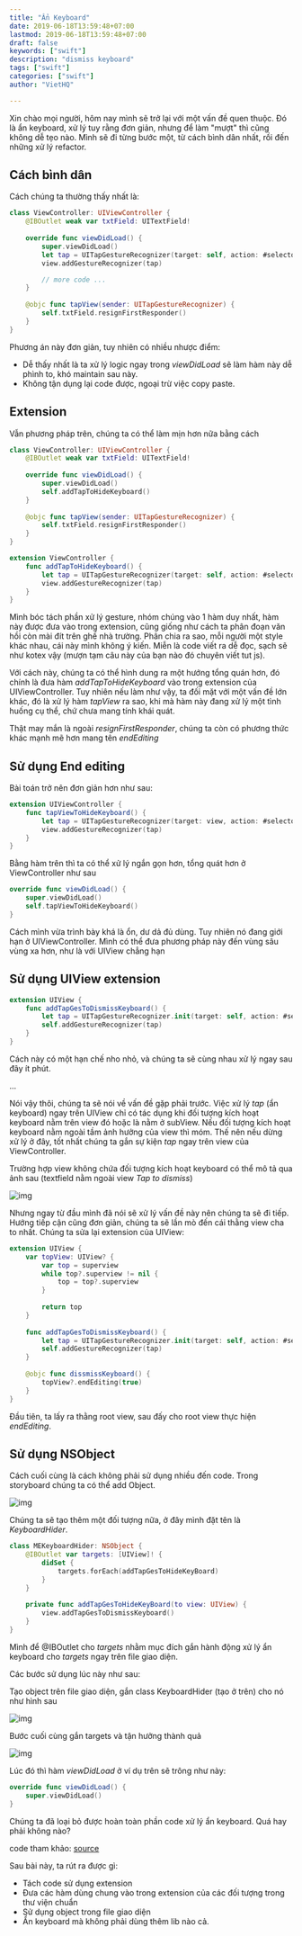 ```yaml
---
title: "Ẩn Keyboard"
date: 2019-06-18T13:59:48+07:00
lastmod: 2019-06-18T13:59:48+07:00
draft: false
keywords: ["swift"]
description: "dismiss keyboard"
tags: ["swift"]
categories: ["swift"]
author: "VietHQ"

---
```


Xin chào mọi người, hôm nay mình sẽ trở lại với một vấn đề quen thuộc. Đó là ẩn keyboard, xử lý tuy rằng đơn giản, nhưng để làm "mượt" thì cũng không dễ tẹo nào. Mình sẽ đi từng bước một, từ cách bình dân nhất, rồi đến những xử lý refactor.

## Cách bình dân

Cách chúng ta thường thấy nhất là:

```swift
class ViewController: UIViewController {
    @IBOutlet weak var txtField: UITextField!
    
    override func viewDidLoad() {
        super.viewDidLoad()
        let tap = UITapGestureRecognizer(target: self, action: #selector(tapView(sender:)))
        view.addGestureRecognizer(tap)

        // more code ...
    }
    
    @objc func tapView(sender: UITapGestureRecognizer) {
        self.txtField.resignFirstResponder()
    }
}
```
Phương án này đơn giản, tuy nhiên có nhiều nhược điểm:

- Dễ thấy nhất là ta xử lý logic ngay trong *viewDidLoad* sẽ làm hàm này dễ phình to, khó maintain sau này.
- Không tận dụng lại code được, ngoại trừ việc copy paste.

## Extension

Vẫn phương pháp trên, chúng ta có thể làm mịn hơn nữa bằng cách

```swift
class ViewController: UIViewController {
    @IBOutlet weak var txtField: UITextField!
    
    override func viewDidLoad() {
        super.viewDidLoad()
        self.addTapToHideKeyboard()
    }
    
    @objc func tapView(sender: UITapGestureRecognizer) {
        self.txtField.resignFirstResponder()
    }
}

extension ViewController {
    func addTapToHideKeyboard() {
        let tap = UITapGestureRecognizer(target: self, action: #selector(tapView(sender:)))
        view.addGestureRecognizer(tap)
    }
}
```
Mình bóc tách phần xử lý gesture, nhóm chúng vào 1 hàm duy nhất, hàm này được đưa vào trong extension, cũng giống như cách ta phân đoạn văn hồi còn mài đít trên ghế nhà trường. Phân chia ra sao, mỗi người một style khác nhau, cái này mình không ý kiến. Miễn là code viết ra dễ đọc, sạch sẽ như kotex vậy (mượn tạm câu này của bạn nào đó chuyên viết tut js).

Với cách này, chúng ta có thể hình dung ra một hướng tổng quán hơn, đó chính là đưa hàm *addTapToHideKeyboard* vào trong extension của UIViewController. Tuy nhiên nếu làm như vậy, ta đối mặt với một vấn đề lớn khác, đó là xử lý hàm *tapView* ra sao, khi mà hàm này đang xử lý một tình huống cụ thể, chứ chưa mang tính khái quát.

Thật may mắn là ngoài *resignFirstResponder*, chúng ta còn có phương thức khác mạnh mẽ hơn mang tên *endEditing*

## Sử dụng End editing

Bài toán trở nên đơn giản hơn như sau:

```swift
extension UIViewController {
    func tapViewToHideKeyboard() {
        let tap = UITapGestureRecognizer(target: view, action: #selector(UIView.endEditing))
        view.addGestureRecognizer(tap)
    }
}
```

Bằng hàm trên thì ta có thể xử lý ngắn gọn hơn, tổng quát hơn ở ViewController như sau

```swift
override func viewDidLoad() {
    super.viewDidLoad()
    self.tapViewToHideKeyboard()
}
```
Cách mình vừa trình bày khá là ổn, dư dả đủ dùng. Tuy nhiên nó đang giới hạn ở UIViewController. Mình có thể đưa phương pháp này đến vùng sâu vùng xa hơn, như là với UIView chẳng hạn

## Sử dụng UIView extension

```swift
extension UIView {  
    func addTapGesToDismissKeyboard() {
        let tap = UITapGestureRecognizer.init(target: self, action: #selector(endEditing))
        self.addGestureRecognizer(tap)
    }
}
```

Cách này có một hạn chế nho nhỏ, và chúng ta sẽ cùng nhau xử lý ngay sau đây ít phút.

...

Nói vậy thôi, chúng ta sẽ nói về vấn đề gặp phải trước. Việc xử lý *tap* (ẩn keyboard) ngay trên UIView chỉ có tác dụng khi đối tượng kích hoạt keyboard nằm trên view đó hoặc là nằm ở subView. Nếu đối tượng kích hoạt keyboard nằm ngoài tầm ảnh hưởng của view thì móm. Thế nên nếu dừng xử lý ở đây, tốt nhất chúng ta gắn sự kiện *tap* ngay trên view của ViewController.

Trường hợp view không chứa đối tượng kích hoạt keyboard có thể mô tả qua ảnh sau (textfield nằm ngoài view *Tap to dismiss*)

![img](/hugosite/images/note/dismiss-keyboard/1.png)

Nhưng ngay từ đầu mình đã nói sẽ xử lý vấn đề này nên chúng ta sẽ đi tiếp. Hướng tiếp cận cũng đơn giản, chúng ta sẽ lần mò đến cái thằng view cha to nhất. Chúng ta sửa lại extension của UIView:

```swift
extension UIView {
    var topView: UIView? {
        var top = superview
        while top?.superview != nil {
            top = top?.superview
        }
        
        return top
    }
    
    func addTapGesToDismissKeyboard() {
        let tap = UITapGestureRecognizer.init(target: self, action: #selector(self.dissmissKeyboard))
        self.addGestureRecognizer(tap)
    }
    
    @objc func dissmissKeyboard() {
        topView?.endEditing(true)
    }
}
```
Đầu tiên, ta lấy ra thằng root view, sau đấy cho root view thực hiện *endEditing*.

## Sử dụng NSObject

Cách cuối cùng là cách không phải sử dụng nhiều đến code. Trong storyboard chúng ta có thể add Object.

![img](/hugosite/images/note/dismiss-keyboard/2.png)

Chúng ta sẽ tạo thêm một đối tượng nữa, ở đây mình đặt tên là *KeyboardHider*.

```swift
class MEKeyboardHider: NSObject {
    @IBOutlet var targets: [UIView]! {
        didSet {
            targets.forEach(addTapGesToHideKeyBoard)
        }
    }
    
    private func addTapGesToHideKeyBoard(to view: UIView) {
        view.addTapGesToDismissKeyboard()
    }
}
```
Mình để @IBOutlet cho *targets* nhằm mục đích gắn hành động xử lý ẩn keyboard cho *targets* ngay trên file giao diện.

Các bước sử dụng lúc này như sau:

Tạo object trên file giao diện, gắn class KeyboardHider (tạo ở trên) cho nó như hình sau

![img](/hugosite/images/note/dismiss-keyboard/3.png)

Bước cuối cùng gắn targets và tận hưởng thành quả

![img](/hugosite/images/note/dismiss-keyboard/4.png)

Lúc đó thì hàm *viewDidLoad* ở ví dụ trên sẽ trông như này:

```swift
override func viewDidLoad() {
    super.viewDidLoad()
}
```
Chúng ta đã loại bỏ được hoàn toàn phần code xử lý ẩn keyboard. Quá hay phải không nào?

code tham khảo: [source](https://gist.github.com/gg4acrossover/15ecbf7dc319cf530a32ad0831ca5953)

Sau bài này, ta rút ra được gì:

- Tách code sử dụng extension
- Đưa các hàm dùng chung vào trong extension của các đối tượng trong thư viện chuẩn
- Sử dụng object trong file giao diện
- Ẩn keyboard mà không phải dùng thêm lib nào cả.